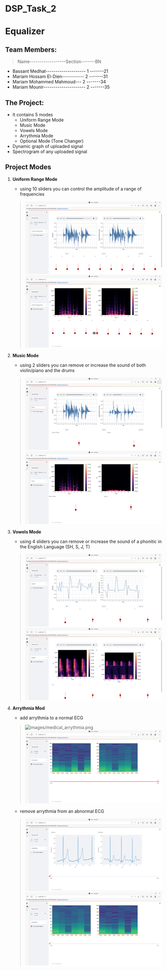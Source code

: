 # DSP_Task_2

# Equalizer


## Team Members:
> Name------------------Section-------BN
* Bassant Medhat--------------------   1   -------21
* Mariam Hossam El-Dien-----------   2   -------31
* Mariam Mohammed Mahmoud--- 2   -------34
* Mariam Mounir--------------------- 2  -------35
>


## The Project:
* It contains 5 modes
    * Uniform Range Mode
    * Music Mode
    * Vowels Mode
    * Arrythmia Mode
    * Optional Mode (Tone Changer)
* Dynamic graph of uploaded signal
* Spectrogram of any uploaded signal

## Project Modes
1.  __Uniform Range Mode__
    - using 10 sliders you can control the amplitude of a range of frequencies
    >![UNIFORM_MODE](/images/uniform.png)
    >![UNIFORM_MODE](images\uniform_spectrogram.png)
2.  __Music Mode__
    - using 2 sliders you can remove or increase the sound of both violin/piano and the drums
    >![MUSIC_MODE](images\music.png)
    >![MUSIC_MODE](images\music_Spectrogram.png)
1.  __Vowels Mode__
    - using 4 sliders you can remove or increase the sound of a phonitic in the English Language (SH, S, J, T) 
    >![VOWELs_MODE](images\vowel.png)
    >![VOWELs_MODE](images\vowel_spectrogram.png)
1.  __Arrythmia Mod__
    - add arrythmia to a normal ECG
    >![images/medical_arrythmia.png](https://imgur.com/a/nQLYrKs)
    >![ARRYTHMIA_MODE](images\medical_arrythmia_spectrogram.png)

    - remove arrythmia from an abnormal ECG
    >![ARRYTHMIA_MODE](images\medical_Noarrythmia.png)
    >![ARRYTHMIA_MODE](images\medical_Noarrythmia_spectrogram.png)
